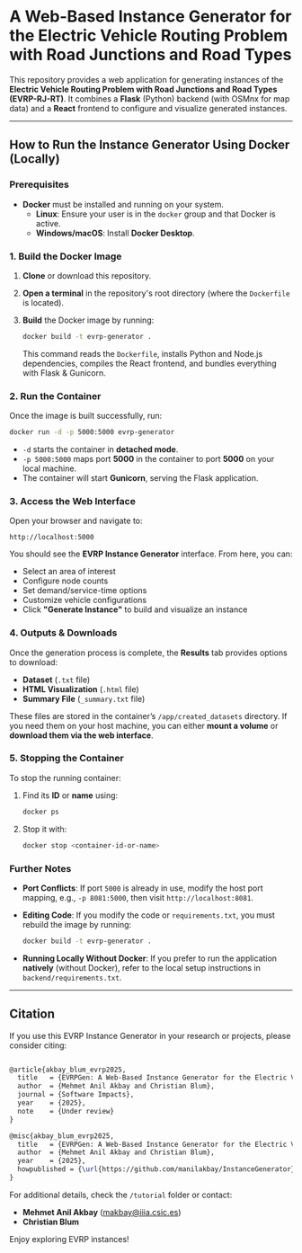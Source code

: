 # A Web-Based Instance Generator for the Electric Vehicle Routing Problem with Road Junctions and Road Types

This repository provides a web application for generating instances of the **Electric Vehicle Routing Problem with Road Junctions and Road Types (EVRP-RJ-RT)**. It combines a **Flask** (Python) backend (with OSMnx for map data) and a **React** frontend to configure and visualize generated instances.

---

## How to Run the Instance Generator Using Docker (Locally)

### Prerequisites

- **Docker** must be installed and running on your system.
  - **Linux**: Ensure your user is in the `docker` group and that Docker is active.
  - **Windows/macOS**: Install **Docker Desktop**.

### 1. Build the Docker Image

1. **Clone** or download this repository.
2. **Open a terminal** in the repository's root directory (where the `Dockerfile` is located).
3. **Build** the Docker image by running:
   
   ```bash
   docker build -t evrp-generator .
   ```
   This command reads the `Dockerfile`, installs Python and Node.js dependencies, compiles the React frontend, and bundles everything with Flask & Gunicorn.

### 2. Run the Container

Once the image is built successfully, run:

```bash
docker run -d -p 5000:5000 evrp-generator
```

- `-d` starts the container in **detached mode**.
- `-p 5000:5000` maps port **5000** in the container to port **5000** on your local machine.
- The container will start **Gunicorn**, serving the Flask application.

### 3. Access the Web Interface

Open your browser and navigate to:

```
http://localhost:5000
```

You should see the **EVRP Instance Generator** interface. From here, you can:

- Select an area of interest
- Configure node counts
- Set demand/service-time options
- Customize vehicle configurations
- Click **"Generate Instance"** to build and visualize an instance

### 4. Outputs & Downloads

Once the generation process is complete, the **Results** tab provides options to download:

- **Dataset** (`.txt` file)
- **HTML Visualization** (`.html` file)
- **Summary File** (`_summary.txt` file)

These files are stored in the container’s `/app/created_datasets` directory. If you need them on your host machine, you can either **mount a volume** or **download them via the web interface**.

### 5. Stopping the Container

To stop the running container:

1. Find its **ID** or **name** using:
   
   ```bash
   docker ps
   ```

2. Stop it with:
   
   ```bash
   docker stop <container-id-or-name>
   ```

### Further Notes

- **Port Conflicts**: If port `5000` is already in use, modify the host port mapping, e.g., `-p 8081:5000`, then visit `http://localhost:8081`.
- **Editing Code**: If you modify the code or `requirements.txt`, you must rebuild the image by running:
  
  ```bash
  docker build -t evrp-generator .
  ```
- **Running Locally Without Docker**: If you prefer to run the application **natively** (without Docker), refer to the local setup instructions in `backend/requirements.txt`.

---

## Citation

If you use this EVRP Instance Generator in your research or projects, please consider citing:

```latex

@article{akbay_blum_evrp2025,
  title   = {EVRPGen: A Web-Based Instance Generator for the Electric Vehicle Routing Problem with Road Junctions and Road Types},
  author  = {Mehmet Anil Akbay and Christian Blum},
  journal = {Software Impacts},
  year    = {2025},
  note    = {Under review}
}

@misc{akbay_blum_evrp2025,
  title   = {EVRPGen: A Web-Based Instance Generator for the Electric Vehicle Routing Problem with Road Junctions and Road Types},
  author  = {Mehmet Anil Akbay and Christian Blum},
  year    = {2025},
  howpublished = {\url{https://github.com/manilakbay/InstanceGenerator}}
}

```

For additional details, check the `/tutorial` folder or contact:

- **Mehmet Anil Akbay** ([makbay@iiia.csic.es](mailto:makbay@iiia.csic.es))
- **Christian Blum**

Enjoy exploring EVRP instances!

